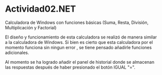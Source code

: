 # Actividad02.NET
Calculadora de Windows con funciones básicas (Suma, Resta, División, Multiplicación y Factorial)

El diseño y funcionamiento de esta calculadora se realizó de manera similar a la calculadora de Windows. Si bien es cierto que esta calculadora por el momento funciona sin ningun error , se tiene pensado añadirle funciones adicionales.

Al momento se ha logrado añadir el panel de historial donde se almacenan las respuestas después de haber presionado el botón IGUAL "=".
